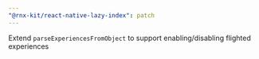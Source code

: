 ```yaml
---
"@rnx-kit/react-native-lazy-index": patch
---
```


Extend `parseExperiencesFromObject` to support enabling/disabling flighted experiences
